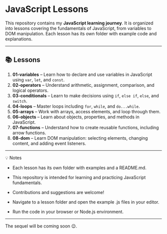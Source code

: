 # JavaScript Lessons

This repository contains my **JavaScript learning journey**. It is organized into lessons covering the fundamentals of JavaScript, from variables to DOM manipulation. Each lesson has its own folder with example code and explanations.

---

## 📚 Lessons

1. **01-variables** – Learn how to declare and use variables in JavaScript using `var`, `let`, and `const`.  
2. **02-operators** – Understand arithmetic, assignment, comparison, and logical operators.  
3. **03-conditionals** – Learn to make decisions using `if`, `else if`, `else`, and `switch`.  
4. **04-loops** – Master loops including `for`, `while`, and `do...while`.  
5. **05-arrays** – Work with arrays, access elements, and loop through them.  
6. **06-objects** – Learn about objects, properties, and methods in JavaScript.  
7. **07-functions** – Understand how to create reusable functions, including arrow functions.  
8. **08-dom** – Learn DOM manipulation: selecting elements, changing content, and adding event listeners.

---
💡 Notes

 *  Each lesson has its own folder with examples and a README.md.

 *  This repository is intended for learning and practicing JavaScript fundamentals.

 *  Contributions and suggestions are welcome!

 *  Navigate to a lesson folder and open the example .js files in your editor.

 *  Run the code in your browser or Node.js environment.

---
The sequel will be coming soon 😉.
